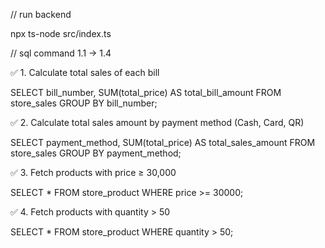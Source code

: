 // run backend

npx ts-node src/index.ts


// sql command 1.1 -> 1.4

✅ 1. Calculate total sales of each bill

SELECT 
    bill_number,
    SUM(total_price) AS total_bill_amount
FROM 
    store_sales
GROUP BY 
    bill_number;

✅ 2. Calculate total sales amount by payment method (Cash, Card, QR)

SELECT 
    payment_method,
    SUM(total_price) AS total_sales_amount
FROM 
    store_sales
GROUP BY 
    payment_method;

✅ 3. Fetch products with price ≥ 30,000

SELECT 
    * 
FROM 
    store_product
WHERE 
    price >= 30000;

✅ 4. Fetch products with quantity > 50

SELECT 
    * 
FROM 
    store_product
WHERE 
    quantity > 50;